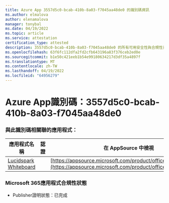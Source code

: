 ```yaml
---
title: Azure App 3557d5c0-bcab-410b-8a03-f7045aa48de0 的識別碼資訊
ms.author: elmalova
author: elenamalova
manager: tonybal
ms.date: 04/19/2022
ms.topic: article
ms.service: attestation
certification_type: attested
description: 3557d5c0-bcab-410b-8a03-f7045aa48de0 的所有可用安全性與合規性資訊。
ms.openlocfilehash: 63f6fc112dfa2fd2cfb643196a83f376ceb2ed0e
ms.sourcegitcommit: b1e50c421eeb1b54e99180634217d3df35a4897f
ms.translationtype: MT
ms.contentlocale: zh-TW
ms.lasthandoff: 04/19/2022
ms.locfileid: "64956279"
---
```

# <a name="azure-app-id-3557d5c0-bcab-410b-8a03-f7045aa48de0"></a>Azure App識別碼：3557d5c0-bcab-410b-8a03-f7045aa48de0


### <a name="apps-associated-with-this-id"></a>與此識別碼相關聯的應用程式：
| **應用程式名稱** | **認證** | **在 AppSource 中檢視** |
|--------------|---------------|-----------------------|
| [Lucidspark Whiteboard](../forward/WA200002583.md) |  | [https://appsource.microsoft.com/product/office/WA200002583](https://appsource.microsoft.com/product/office/WA200002583) |

### <a name="microsoft-365-app-compliance-status"></a>Microsoft 365應用程式合規性狀態
- Publisher證明狀態：已完成
